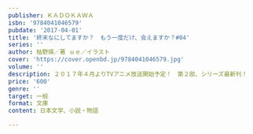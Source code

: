```yaml
---
publisher: ＫＡＤＯＫＡＷＡ
isbn: '9784041046579'
pubdate: '2017-04-01'
title: '終末なにしてますか？　もう一度だけ、会えますか？#04'
series: ''
author: 枯野瑛／著 ｕｅ／イラスト
cover: 'https://cover.openbd.jp/9784041046579.jpg'
volume: ''
description: ２０１７年４月よりTVアニメ放送開始予定！　第２部、シリーズ最新刊！
price: '600'
genre: ''
target: 一般
format: 文庫
content: 日本文学、小説・物語

---
```

